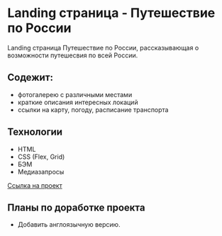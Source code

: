 # Landing страница - Путешествие по России

Landing страница Путешествие по России, рассказывающая о возможности путешесвия по всей России. 

## Содежит:
* фотогалерею с различными местами
* краткие описания интересных локаций
* ссылки на карту, погоду, расписание транспорта

## Технологии

* HTML
* CSS (Flex, Grid)
* БЭМ
* Медиазапросы

[Ссылка на проект](https://olga-arsoba.github.io/russian-travel/)

## Планы по доработке проекта

* Добавить англоязычную версию.

